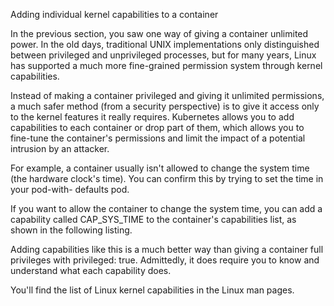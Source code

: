 Adding individual kernel capabilities to a container

In the previous section, you saw one way of giving a container unlimited power. In the old days, traditional UNIX implementations only distinguished between privileged and unprivileged processes, but for many years, Linux has supported a much more fine-grained permission system through kernel capabilities.

Instead of making a container privileged and giving it unlimited permissions, a much safer method (from a security perspective) is to give it access only to the kernel features it really requires. Kubernetes allows you to add capabilities to each container or drop part of them, which allows you to fine-tune the container's permissions and limit the impact of a potential intrusion by an attacker.

For example, a container usually isn't allowed to change the system time (the hardware clock's time). You can confirm this by trying to set the time in your pod-with- defaults pod.

If you want to allow the container to change the system time, you can add a capability called CAP_SYS_TIME to the container's capabilities list, as shown in the following listing.

Adding capabilities like this is a much better way than giving a container full privileges with privileged: true. Admittedly, it does require you to know and understand what each capability does.

You'll find the list of Linux kernel capabilities in the Linux man pages.
